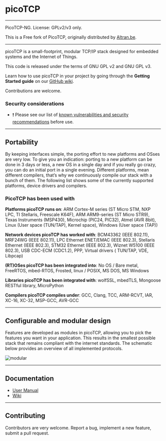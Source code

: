 # picoTCP

---------------

PicoTCP-NG. License: GPLv2/v3 only.

This is a Free fork of PicoTCP, originally distributed by
[Altran.be](http://picotcp.altran.be).

---------------

picoTCP is a small-footprint, modular TCP/IP stack designed for embedded systems and the Internet of Things.

This code is released under the terms of GNU GPL v2 and GNU GPL v3.

Learn how to use picoTCP in your project by going through the **Getting Started guide** on our [GitHub wiki](https://github.com/virtualsquare/picotcp/wiki).

Contributions are welcome.


### Security considerations

-  ❗ Please see our list of [known vulnerabilities and security recommendations](docs/security.md) before use.

---------------

## Portability

By keeping interfaces simple, the porting effort to new platforms and OSses are very low. To give you an indication: porting to a new platform can be done in 3 days or less, a new OS in a single day and if you really go crazy, you can do an initial port in a single evening. Different platforms, mean different compilers, that’s why we continuously compile our stack with a bunch of them. The following list shows some of the currently supported platforms, device drivers and compilers.

###  PicoTCP has been used with

**Platforms picoTCP runs on**:
ARM Cortex-M series (ST Micro STM, NXP LPC, TI Stellaris, Freescale K64F),
ARM ARM9-series (ST Micro STR9),
Texas Instruments (MSP430),
Microchip (PIC24, PIC32),
Atmel (AVR 8bit),
Linux (User space (TUN/TAP), Kernel space),
Windows (User space (TAP))

**Network devices picoTCP has worked with**:
BCM43362 (IEEE 802.11), MRF24WG (IEEE 802.11), LPC Ethernet ENET/EMAC (IEEE 802.3), Stellaris Ethernet (IEEE 802.3), STM32 Ethernet (IEEE 802.3), Wiznet W5100 (IEEE 802.3), USB CDC-ECM (CDC1.2), PPP, Virtual drivers ( TUN/TAP, VDE, Libpcap)

**(RT)OSes picoTCP has been integrated into**:
No OS / Bare metal, FreeRTOS, mbed-RTOS, Frosted, linux / POSIX, MS DOS, MS Windows

**Libraries picoTCP has been integrated with**:
wolfSSL, mbedTLS, Mongoose RESTful library, MicroPython

**Compilers picoTCP compiles under**:
GCC, Clang, TCC, ARM-RCVT, IAR, XC-16, XC-32, MSP-GCC, AVR-GCC

---------------

## Configurable and modular design

Features are developed as modules in picoTCP, allowing you to pick the features you want in your application. This results in the smallest possible stack that remains compliant with the internet standards. The schematic below provides an overview of all implemented protocols.

![modular](https://s1.postimg.org/139xbnv7lb/image.png)

---------------

## Documentation

- [User Manual](docs/user_manual)
- [Wiki](https://github.com/virtualsquare/picotcp/wiki)


---------------

## Contributing

Contributors are very welcome. Report a bug, implement a new feature, submit a pull request.


